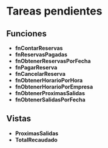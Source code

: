 # Tareas pendientes

## Funciones
- **fnContarReservas**
- **fnReservasPagadas**
- **fnObtenerReservasPorFecha**
- **fnPagarReserva**
- **fnCancelarReserva**
- **fnObtenerHorarioPorHora**
- **fnObtenerHorarioPorEmpresa**
- **fnObtenerProximasSalidas**
- **fnObtenerSalidasPorFecha**

## Vistas
- **ProximasSalidas**
- **TotalRecaudado**

